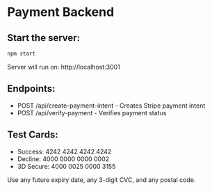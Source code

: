# Payment Backend

## Start the server:

```bash
npm start
```

Server will run on: http://localhost:3001

## Endpoints:

- POST /api/create-payment-intent - Creates Stripe payment intent
- POST /api/verify-payment - Verifies payment status

## Test Cards:

- Success: 4242 4242 4242 4242
- Decline: 4000 0000 0000 0002
- 3D Secure: 4000 0025 0000 3155

Use any future expiry date, any 3-digit CVC, and any postal code.
